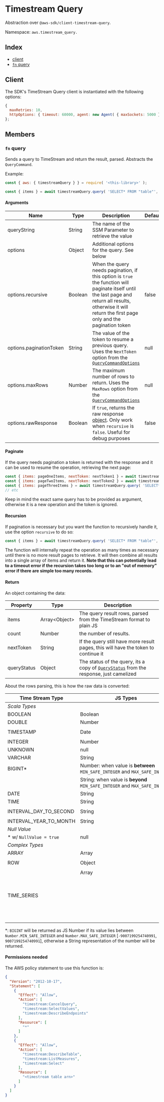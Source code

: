 # Timestream Query

Abstraction over `@aws-sdk/client-timestream-query`.

Namespace: `aws.timestream_query.`

## Index
- [client](#client)
- [`fn` query](#fn-query)

## Client

The SDK's TimeStream Query client is instantiated with the following options:
```js
{
  maxRetries: 10,
  httpOptions: { timeout: 60000, agent: new Agent( { maxSockets: 5000 } ) }
};
```

## Members

### `fn` query

Sends a query to TimeStream and return the result, parsed. Abstracts the `QueryCommand`.

Example:
```js
const { aws: { timestreamQuery } } = require( '<this-library>' );

const { items } = await timestreamQuery.query( 'SELECT* FROM "table"', { paginationToken: 'sdh398-0sadsdk-sdjsd1' } );
```

#### Arguments

|Name|Type|Description|Default|
|---|---|---|---|
|queryString|String|The name of the SSM Parameter to retrieve the value||
|options|Object|Additional options for the query. See below||
|options.recursive|Boolean|When the query needs pagination, if this option is `true` the function will paginate itself until the last page and return all results, otherwise it will return the first page only  and the pagination token|false|
|options.paginationToken|String|The value of the token to resume a previous query. Uses the `NextToken` option from the [`QueryCommandOptions`](https://docs.aws.amazon.com/AWSJavaScriptSDK/v3/latest/Package/-aws-sdk-client-timestream-query/Interface/QueryCommandInput/)|null|
|options.maxRows|Number|The maximum number of rows to return. Uses the `MaxRows` option from the [`QueryCommandOptions`](https://docs.aws.amazon.com/AWSJavaScriptSDK/v3/latest/Package/-aws-sdk-client-timestream-query/Interface/QueryCommandInput/)|null|
|options.rawResponse|Boolean|If `true`, returns the raw response [object](https://docs.aws.amazon.com/AWSJavaScriptSDK/v3/latest/Package/-aws-sdk-client-timestream-query/Interface/QueryCommandOutput/). Only work when `recursive` is `false`. Useful for debug purposes|false|

#### Paginate
If the query needs pagination a token is returned with the response and it can be used to resume the operation, retrieving the next page:

```js
const { items: pageOneItems, nextToken: nextToken1 } = await timestreamQuery.query( 'SELECT* FROM "table"' );
const { items: pageTwoItems, nextToken: nextToken2 } = await timestreamQuery.query( 'SELECT* FROM "table"', { paginationToken: nextToken1 } );
const { items: pageThreeItems } = await timestreamQuery.query( 'SELECT* FROM "table"', { paginationToken: nextToken2 } );
// etc
```

Keep in mind the exact same query has to be provided as argument, otherwise it is a new operation and the token is ignored.

#### Recursion
If pagination is necessary but you want the function to recursively handle it, use the option `recursive` to do so:
```js
const { items } = await timestreamQuery.query( 'SELECT* FROM "table"', { recursive: true } );
```

The function will internally repeat the operation as many times as necessary until there is no more result pages to retrieve. It will then combine all results into a single array of items and return it. __Note that this can potentially lead to a timeout error if the recursion takes too long or to an "out of memory" error if there are simple too many records.__

#### Return

An object containing the data:

|Property|Type|Description|
|-|-|-|
|items|Array\<Object\>|The query result rows, parsed from the TimeStream format to plain JS|
|count|Number|the number of results.|
|nextToken|String|If the query still have more result pages, this will have the token to continue it|
|queryStatus|Object|The status of the query, its a copy of [`QueryStatus`](https://docs.aws.amazon.com/timestream/latest/developerguide/API_query_QueryStatus.html) from the response, just camelized|

About the rows parsing, this is how the raw data is converted:

|Time Stream Type|JS Types|Time Stream Value|JS Value|
|-|-|-|-|
|_*Scala Types*_|
|BOOLEAN|Boolean|`"true"`|`true`|
|DOUBLE|Number|`"2.232434"`|`2.232434`|
|TIMESTAMP|Date|`"2025-01-01 10:12:30.333000000"`|`new Date( '2025-01-01T10:12:30.333Z )`|
|INTEGER|Number|`"10"`|`10`|
|UNKNOWN|null|`<anything>`|`null`|
|VARCHAR|String|`"string"`|`"string"`|
|BIGINT*|Number: when value is __between__ `MIN_SAFE_INTEGER` and `MAX_SAFE_INTEGER`|`"10"`|`10`|
||String: when value is __beyond__ `MIN_SAFE_INTEGER` and `MAX_SAFE_INTEGER`|`"9007199254740992"`|`"9007199254740992"`|
|DATE|String|`"2025-01-01"`|`"2025-01-01"`|
|TIME|String|`"10:33:22.000000000"`|`"10:33:22.000000000"`|
|INTERVAL_DAY_TO_SECOND|String|`"0 00:00:23.000000000"`|`"0 00:00:23.000000000"`|
|INTERVAL_YEAR_TO_MONTH|String|`"1-11"`|`"1-11"`|
|_*Null Value*_|
|* w/ `NullValue = true`|null|`undefined`|`null`|
|_*Complex Types*_|
|ARRAY|Array|`ARRAY[10,10]`|`[ 10, 10 ]`|
|ROW|Object|`ROW(10,'bar')`|`{ field0: 10, field1: 'bar' }`|
|TIME_SERIES|Array<Object>|`TIMESERIES(ARRAY[ROW(2025-01-01 10:00:00.000000000,10),ROW(2025-01-01 11:00:00.000000000),12]`|`[ { time: new Date( '2025-01-01T10:00' ), value: 10 }, { time: new Date( '2025-01-01T11:00', value: 12 } ]`|

*: `BIGINT` will be returned as JS Number if its value lies between `Number.MIN_SAFE_INTEGER` and `Number.MAX_SAFE_INTEGER` [`-9007199254740991`, `9007199254740991`], otherwise a String representation of the number will be returned.

#### Permissions needed

The AWS policy statement to use this function is:

```json
{
  "Version": "2012-10-17",
  "Statement": [
    {
      "Effect": "Allow",
      "Action": [
        "timestream:CancelQuery",
        "timestream:SelectValues",
        "timestream:DescribeEndpoints"
      ],
      "Resource": [
        "*"
      ]
    },
    {
      "Effect": "Allow",
      "Action": [
        "timestream:DescribeTable",
        "timestream:ListMeasures",
        "timestream:Select"
      ],
      "Resource": [
        "<timestream table arn>"
      ]
    }
  ]
}
```
